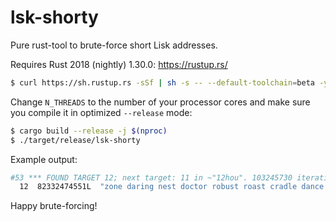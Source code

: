 # lsk-shorty
Pure rust-tool to brute-force short Lisk addresses.

Requires Rust 2018 (nightly) 1.30.0: https://rustup.rs/

```bash
$ curl https://sh.rustup.rs -sSf | sh -s -- --default-toolchain=beta -y
```

Change `N_THREADS` to the number of your processor cores and make sure you compile it in optimized `--release` mode:

```bash
$ cargo build --release -j $(nproc)
$ ./target/release/lsk-shorty
```

Example output:

```bash
#53 *** FOUND TARGET 12; next target: 11 in ~"12hou". 103245730 iterations, 387.919/s/t
  12  82332474551L  "zone daring nest doctor robust roast cradle dance fence cook harvest awesome"
```

Happy brute-forcing!
